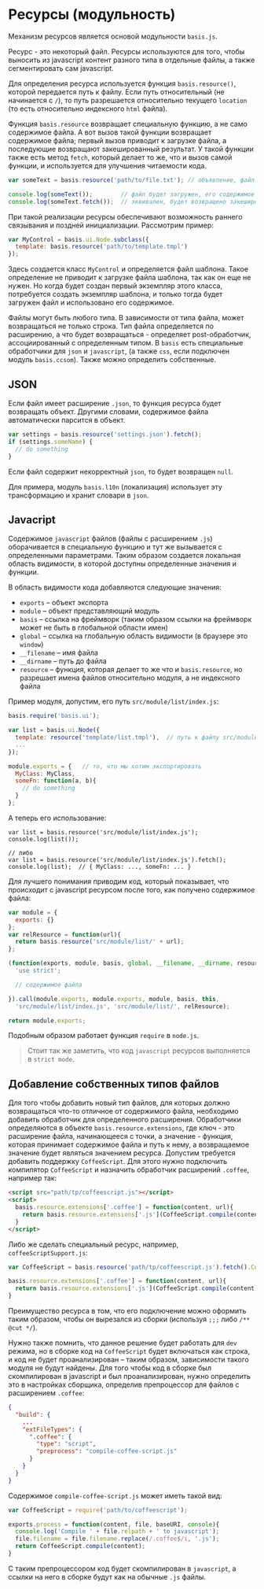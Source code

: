 # Ресурсы (модульность)

Механизм ресурсов является основой модульности `basis.js`.

Ресурс - это некоторый файл. Ресурсы используются для того, чтобы выносить из javascript контент разного типа в отдельные файлы, а также сегментировать сам javascript.

Для определения ресурса используется функция `basis.resource()`, которой передается путь к файлу. Если путь относительный (не начинается с `/`), то путь разрешается относительно текущего `location` (то есть относительно индексного `html` файла).

Функция `basis.resource` возвращает специальную функцию, а не само содержимое файла. А вот вызов такой функции возвращает содержимое файла; первый вызов приводит к загрузке файла, а последующие возвращают закешированный результат. У такой функции также есть метод `fetch`, который делает то же, что и вызов самой функции, и используется для улучшения читаемости кода.

```js
var someText = basis.resource('path/to/file.txt'); // объявление, файл еще не загружен

console.log(someText());        // файл будет загружен, его содержимое будет закешировано и возвращено
console.log(someText.fetch());  // эквивален, будет возвращено закешированное значение
```

При такой реализации ресурсы обеспечивают возможность раннего связывания и поздней инициализации. Рассмотрим пример:

```js
var MyControl = basis.ui.Node.subclass({
  template: basis.resource('path/to/template.tmpl')
});
```

Здесь создается класс `MyControl` и определяется файл шаблона. Такое определение не приводит к загрузке файла шаблона, так как он еще не нужен. Но когда будет создан первый экземпляр этого класса, потребуется создать экземпляр шаблона, и только тогда будет загружен файл и использовано его содержимое.

Файлы могут быть любого типа. В зависимости от типа файла, может возвращаться не только строка. Тип файла определяется по расширению, а что будет возвращаться - определяет post-обработчик, ассоциированный с определенным типом. В `basis` есть специальные обработчики для `json` и `javascript`,
 (а также `css`, если подключен модуль `basis.ccsom`). Также можно определить собственные.

## JSON

Если файл имеет расширение `.json`, то функция ресурса будет возвращать объект. Другими словами, содержимое файла автоматически парсится в объект.

```js
var settings = basis.resource('settings.json').fetch();
if (settings.someName) {
  // do something
}
```

Если файл содержит некорректный `json`, то будет возвращен `null`.

Для примера, модуль `basis.l10n` (локализация) использует эту трансформацию и хранит словари в `json`.

## Javacript

Содержимое `javascript` файлов (файлы с расширением `.js`) оборачивается в специальную функцию и тут же вызывается с определенными параметрами. Таким образом создается локальная область видимости, в которой доступны определенные значения и функции.

В область видимости кода добавляются следующие значения:

* `exports` – объект экспорта
* `module` – объект представляющий модуль
* `basis` – ссылка на фреймворк (таким образом ссылки на фреймворк может не быть в глобальной области имен)
* `global` – ссылка на глобальную область видимости (в браузере это `window`)
* `__filename` – имя файла
* `__dirname` – путь до файла
* `resource` – функция, которая делает то же что и `basis.resource`, но разрешает имена файлов относительно модуля, а не индексного файла

Пример модуля, допустим, его путь `src/module/list/index.js`:

```js
basis.require('basis.ui');

var list = basis.ui.Node({
  template: resource('template/list.tmpl'),  // путь к файлу src/module/list/template/list.tmpl
  ...
});

module.exports = {   // то, что мы хотим экспортировать
  MyClass: MyClass,
  someFn: function(a, b){
    // do something
  }
};
```

А теперь его использование:

```
var list = basis.resource('src/module/list/index.js');
console.log(list());

// либо
var list = basis.resource('src/module/list/index.js').fetch();
console.log(list);  // { MyClass: ..., someFn: ... }
```

Для лучшего понимания приводим код, который показывает, что происходит с javascript ресурсом после того, как получено содержимое файла:

```js
var module = {
  exports: {}
};
var relResource = function(url){
  return basis.resource('src/module/list/' + url);
};

(function(exports, module, basis, global, __filename, __dirname, resource){
  'use strict';

  // содержимое файла

}).call(module.exports, module.exports, module, basis, this,
  'src/module/list/index.js', 'src/module/list/', relResource);

return module.exports;
```

Подобным образом работает функция `require` в `node.js`.

> Стоит так же заметить, что код `javascript` ресурсов выполняется в `strict mode`.

## Добавление собственных типов файлов

Для того чтобы добавить новый тип файлов, для которых должно возвращаться что-то отличное от содержимого файла, необходимо добавить обработчик для определенного расширения. Обработчики определяются в объекте `basis.resource.extensions`, где ключ - это расширение файла, начинающееся с точки, а значение - функция, которая принимает содержимое файла и путь к нему, а возвращаемое значение будет являться значением ресурса.
Допустим требуется добавить поддержку `CoffeeScript`. Для этого нужно подключить компилятор `CoffeeScript` и назначить обработчик расширений `.coffee`, например так:

```html
<script src="path/tp/coffeescript.js"></script>
<script>
  basis.resource.extensions['.coffee'] = function(content, url){
    return basis.resource.extensions['.js'](CoffeeScript.compile(content), url);
  }
</script>
```

Либо же сделать специальный ресурс, например, `coffeeScriptSupport.js`:

```js
var CoffeeScript = basis.resource('path/tp/coffeescript.js').fetch().CoffeeScript;

basis.resource.extensions['.coffee'] = function(content, url){
  return basis.resource.extensions['.js'](CoffeeScript.compile(content), url);
}
```

Преимущество ресурса в том, что его подключение можно оформить таким образом, чтобы он вырезался из сборки (используя `;;;` либо `/** @cut */`).

Нужно также помнить, что данное решение будет работать для `dev` режима, но в сборке код на `CoffeeScript` будет включаться как строка, и код не будет проанализирован – таким образом, зависимости такого модуля не будут найдены. Для того чтобы код в сборке был скомпилирован в javascript и был проанализирован, нужно определить это в настройках сборщика, определив препроцессор для файлов с расширением `.coffee`:

```json
{
  "build": {
    ...
    "extFileTypes": {
      ".coffee": {
        "type": "script",
        "preprocess": "compile-coffee-script.js"
      }
    }
  }
}
```

Содержимое `compile-coffee-script.js` может иметь такой вид:

```js
var CoffeeScript = require('path/to/coffeescript');

exports.process = function(content, file, baseURI, console){
  console.log('Compile ' + file.relpath + ' to javascript');
  file.filename = file.filename.replace(/.coffee$/i, '.js');
  return CoffeeScript.compile(content);
}
```

С таким препроцессором код будет скомпилирован в `javascript`, а ссылки на него в сборке будут как на обычные `.js` файлы.

